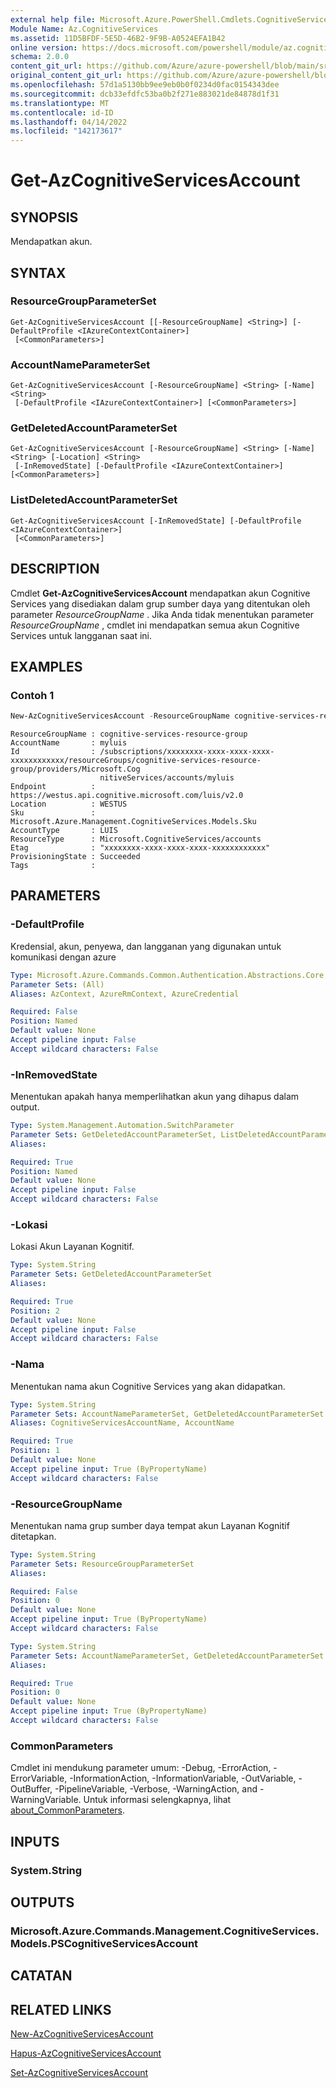 ```yaml
---
external help file: Microsoft.Azure.PowerShell.Cmdlets.CognitiveServices.dll-Help.xml
Module Name: Az.CognitiveServices
ms.assetid: 11D5BFDF-5E5D-46B2-9F9B-A0524EFA1B42
online version: https://docs.microsoft.com/powershell/module/az.cognitiveservices/get-azcognitiveservicesaccount
schema: 2.0.0
content_git_url: https://github.com/Azure/azure-powershell/blob/main/src/CognitiveServices/CognitiveServices/help/Get-AzCognitiveServicesAccount.md
original_content_git_url: https://github.com/Azure/azure-powershell/blob/main/src/CognitiveServices/CognitiveServices/help/Get-AzCognitiveServicesAccount.md
ms.openlocfilehash: 57d1a5130bb9ee9eb0b0f0234d0fac0154343dee
ms.sourcegitcommit: dcb33efdfc53ba0b2f271e883021de84878d1f31
ms.translationtype: MT
ms.contentlocale: id-ID
ms.lasthandoff: 04/14/2022
ms.locfileid: "142173617"
---
```

# Get-AzCognitiveServicesAccount

## SYNOPSIS
Mendapatkan akun.

## SYNTAX

### ResourceGroupParameterSet
```
Get-AzCognitiveServicesAccount [[-ResourceGroupName] <String>] [-DefaultProfile <IAzureContextContainer>]
 [<CommonParameters>]
```

### AccountNameParameterSet
```
Get-AzCognitiveServicesAccount [-ResourceGroupName] <String> [-Name] <String>
 [-DefaultProfile <IAzureContextContainer>] [<CommonParameters>]
```

### GetDeletedAccountParameterSet
```
Get-AzCognitiveServicesAccount [-ResourceGroupName] <String> [-Name] <String> [-Location] <String>
 [-InRemovedState] [-DefaultProfile <IAzureContextContainer>] [<CommonParameters>]
```

### ListDeletedAccountParameterSet
```
Get-AzCognitiveServicesAccount [-InRemovedState] [-DefaultProfile <IAzureContextContainer>]
 [<CommonParameters>]
```

## DESCRIPTION
Cmdlet **Get-AzCognitiveServicesAccount** mendapatkan akun Cognitive Services yang disediakan dalam grup sumber daya yang ditentukan oleh parameter *ResourceGroupName* .
Jika Anda tidak menentukan parameter *ResourceGroupName* , cmdlet ini mendapatkan semua akun Cognitive Services untuk langganan saat ini.

## EXAMPLES

### Contoh 1
```powershell
New-AzCognitiveServicesAccount -ResourceGroupName cognitive-services-resource-group -name myluis -Type LUIS -SkuName S0 -Location 'WestUS'
```

```output
ResourceGroupName : cognitive-services-resource-group
AccountName       : myluis
Id                : /subscriptions/xxxxxxxx-xxxx-xxxx-xxxx-xxxxxxxxxxxx/resourceGroups/cognitive-services-resource-group/providers/Microsoft.Cog
                    nitiveServices/accounts/myluis
Endpoint          : https://westus.api.cognitive.microsoft.com/luis/v2.0
Location          : WESTUS
Sku               : Microsoft.Azure.Management.CognitiveServices.Models.Sku
AccountType       : LUIS
ResourceType      : Microsoft.CognitiveServices/accounts
Etag              : "xxxxxxxx-xxxx-xxxx-xxxx-xxxxxxxxxxxx"
ProvisioningState : Succeeded
Tags              :
```

## PARAMETERS

### -DefaultProfile
Kredensial, akun, penyewa, dan langganan yang digunakan untuk komunikasi dengan azure

```yaml
Type: Microsoft.Azure.Commands.Common.Authentication.Abstractions.Core.IAzureContextContainer
Parameter Sets: (All)
Aliases: AzContext, AzureRmContext, AzureCredential

Required: False
Position: Named
Default value: None
Accept pipeline input: False
Accept wildcard characters: False
```

### -InRemovedState
Menentukan apakah hanya memperlihatkan akun yang dihapus dalam output.

```yaml
Type: System.Management.Automation.SwitchParameter
Parameter Sets: GetDeletedAccountParameterSet, ListDeletedAccountParameterSet
Aliases:

Required: True
Position: Named
Default value: None
Accept pipeline input: False
Accept wildcard characters: False
```

### -Lokasi
Lokasi Akun Layanan Kognitif.

```yaml
Type: System.String
Parameter Sets: GetDeletedAccountParameterSet
Aliases:

Required: True
Position: 2
Default value: None
Accept pipeline input: False
Accept wildcard characters: False
```

### -Nama
Menentukan nama akun Cognitive Services yang akan didapatkan.

```yaml
Type: System.String
Parameter Sets: AccountNameParameterSet, GetDeletedAccountParameterSet
Aliases: CognitiveServicesAccountName, AccountName

Required: True
Position: 1
Default value: None
Accept pipeline input: True (ByPropertyName)
Accept wildcard characters: False
```

### -ResourceGroupName
Menentukan nama grup sumber daya tempat akun Layanan Kognitif ditetapkan.

```yaml
Type: System.String
Parameter Sets: ResourceGroupParameterSet
Aliases:

Required: False
Position: 0
Default value: None
Accept pipeline input: True (ByPropertyName)
Accept wildcard characters: False
```

```yaml
Type: System.String
Parameter Sets: AccountNameParameterSet, GetDeletedAccountParameterSet
Aliases:

Required: True
Position: 0
Default value: None
Accept pipeline input: True (ByPropertyName)
Accept wildcard characters: False
```

### CommonParameters
Cmdlet ini mendukung parameter umum: -Debug, -ErrorAction, -ErrorVariable, -InformationAction, -InformationVariable, -OutVariable, -OutBuffer, -PipelineVariable, -Verbose, -WarningAction, and -WarningVariable. Untuk informasi selengkapnya, lihat [about_CommonParameters](http://go.microsoft.com/fwlink/?LinkID=113216).

## INPUTS

### System.String

## OUTPUTS

### Microsoft.Azure.Commands.Management.CognitiveServices.Models.PSCognitiveServicesAccount

## CATATAN

## RELATED LINKS

[New-AzCognitiveServicesAccount](./New-AzCognitiveServicesAccount.md)

[Hapus-AzCognitiveServicesAccount](./Remove-AzCognitiveServicesAccount.md)

[Set-AzCognitiveServicesAccount](./Set-AzCognitiveServicesAccount.md)


